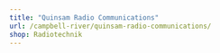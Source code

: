 ```yaml
---
title: "Quinsam Radio Communications"
url: /campbell-river/quinsam-radio-communications/
shop: Radiotechnik
---
```

